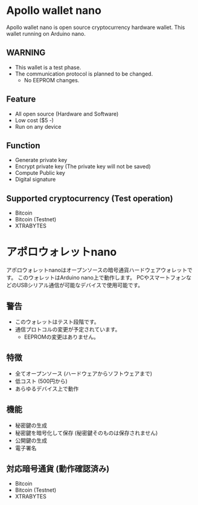 Apollo wallet nano
==================
Apollo wallet nano is open source cryptocurrency hardware wallet.
This wallet running on Arduino nano.

## WARNING
- This wallet is a test phase.
- The communication protocol is planned to be changed.
  - No EEPROM changes.

## Feature
- All open source (Hardware and Software)
- Low cost ($5 -)
- Run on any device

## Function
- Generate private key
- Encrypt private key (The private key will not be saved)
- Compute Public key
- Digital signature

## Supported cryptocurrency (Test operation)
- Bitcoin
- Bitcoin (Testnet)
- XTRABYTES

アポロウォレットnano
==================
アポロウォレットnanoはオープンソースの暗号通貨ハードウェアウォレットです。
このウォレットはArduino nano上で動作します。
PCやスマートフォンなどのUSBシリアル通信が可能なデバイスで使用可能です。

## 警告
- このウォレットはテスト段階です。
- 通信プロトコルの変更が予定されています。
  - EEPROMの変更はありません。

## 特徴
- 全てオープンソース (ハードウェアからソフトウェアまで)
- 低コスト (500円から)
- あらゆるデバイス上で動作

## 機能
- 秘密鍵の生成
- 秘密鍵を暗号化して保存 (秘密鍵そのものは保存されません)
- 公開鍵の生成
- 電子署名

## 対応暗号通貨 (動作確認済み)
- Bitcoin
- Bitcoin (Testnet)
- XTRABYTES
